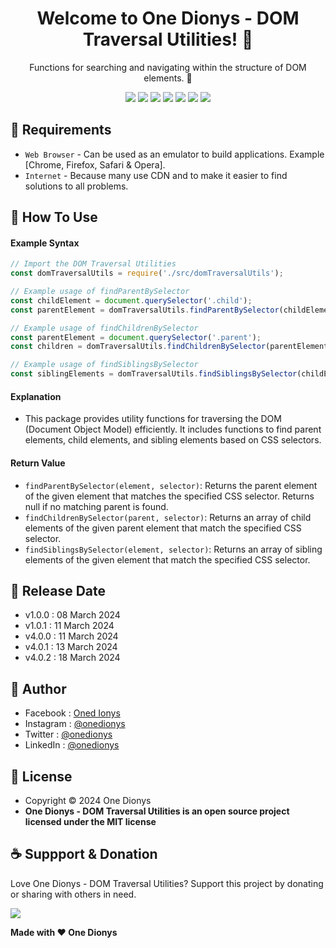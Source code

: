 <h1 align="center">Welcome to One Dionys - DOM Traversal Utilities! 👋 </h1>

<p align="center">Functions for searching and navigating within the structure of DOM elements. 💖 </p>

<p align="center">
<img src="https://img.shields.io/github/contributors/onedionys/onedionys-dom-traversal-utilities?style=flat-square">
<img src="https://img.shields.io/github/issues/onedionys/onedionys-dom-traversal-utilities?style=flat-square">
<img src="https://img.shields.io/github/stars/onedionys/onedionys-dom-traversal-utilities?style=flat-square"> 
<img src="https://img.shields.io/github/forks/onedionys/onedionys-dom-traversal-utilities?style=flat-square">
<img src="https://img.shields.io/github/last-commit/onedionys/onedionys-dom-traversal-utilities.svg?style=flat-square">
<img src="https://img.shields.io/github/languages/code-size/onedionys/onedionys-dom-traversal-utilities?style=flat-square">
<img src="https://img.shields.io/github/license/onedionys/onedionys-dom-traversal-utilities?style=flat-square">
</p>

## 💾 Requirements

* `Web Browser` - Can be used as an emulator to build applications. Example [Chrome, Firefox, Safari & Opera].
* `Internet` - Because many use CDN and to make it easier to find solutions to all problems.

## 🎯 How To Use

#### Example Syntax

```javascript
// Import the DOM Traversal Utilities
const domTraversalUtils = require('./src/domTraversalUtils');

// Example usage of findParentBySelector
const childElement = document.querySelector('.child');
const parentElement = domTraversalUtils.findParentBySelector(childElement, '.parent');

// Example usage of findChildrenBySelector
const parentElement = document.querySelector('.parent');
const children = domTraversalUtils.findChildrenBySelector(parentElement, '.child');

// Example usage of findSiblingsBySelector
const siblingElements = domTraversalUtils.findSiblingsBySelector(childElement, '.sibling');
```

#### Explanation

* This package provides utility functions for traversing the DOM (Document Object Model) efficiently. It includes functions to find parent elements, child elements, and sibling elements based on CSS selectors.

#### Return Value

* `findParentBySelector(element, selector)`: Returns the parent element of the given element that matches the specified CSS selector. Returns null if no matching parent is found.
* `findChildrenBySelector(parent, selector)`: Returns an array of child elements of the given parent element that match the specified CSS selector.
* `findSiblingsBySelector(element, selector)`: Returns an array of sibling elements of the given element that match the specified CSS selector.

## 📆 Release Date

* v1.0.0 : 08 March 2024
* v1.0.1 : 11 March 2024
* v4.0.0 : 11 March 2024
* v4.0.1 : 13 March 2024
* v4.0.2 : 18 March 2024

## 🧑 Author

* Facebook : <a href="https://www.facebook.com/theonedionys"> Oned Ionys</a>
* Instagram : <a href="https://www.instagram.com/onedionys/"> @onedionys</a>
* Twitter : <a href="https://twitter.com/onedionys"> @onedionys</a>
* LinkedIn :  <a href="https://www.linkedin.com/in/onedionys/"> @onedionys</a>

## 📝 License

* Copyright © 2024 One Dionys
* **One Dionys - DOM Traversal Utilities is an open source project licensed under the MIT license**

## ☕️ Suppport & Donation

Love One Dionys - DOM Traversal Utilities? Support this project by donating or sharing with others in need.

<a href="https://www.buymeacoffee.com/onedionys"><img src="https://img.shields.io/badge/Buy_Me_A_Coffee-FFDD00?style=for-the-badge&logo=buy-me-a-coffee&logoColor=black"/> </a>

**Made with ❤️ One Dionys**
